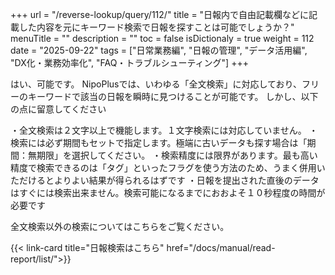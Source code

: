 +++
url = "/reverse-lookup/query/112/"
title = "日報内で自由記載欄などに記載した内容を元にキーワード検索で日報を探すことは可能でしょうか？"
menuTitle = ""
description = ""
toc = false
isDictionaly = true
weight = 112
date = "2025-09-22"
tags = ["日常業務編", "日報の管理", "データ活用編", "DX化・業務効率化", "FAQ・トラブルシューティング"]
+++

はい、可能です。
NipoPlusでは、いわゆる「全文検索」に対応しており、フリーのキーワードで該当の日報を瞬時に見つけることが可能です。
しかし、以下の点に留意してください

・全文検索は２文字以上で機能します。１文字検索には対応していません。
・検索には必ず期間もセットで指定します。極端に古いデータも探す場合は「期間：無期限」を選択してください。
・検索精度には限界があります。最も高い精度で検索できるのは「タグ」といったフラグを使う方法のため、うまく併用いただけるとよりよい結果が得られるはずです
・日報を提出された直後のデータはすぐには検索出来ません。検索可能になるまでにおおよそ１０秒程度の時間が必要です

全文検索以外の検索についてはこちらをご覧ください。

{{< link-card title="日報検索はこちら" href="/docs/manual/read-report/list/">}}

